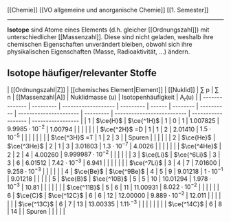 [[Chemie]] [[VO allgemeine und anorganische Chemie]] [[1. Semester]]

---

**Isotope** sind Atome eines Elements (d.h. gleicher [[Ordnungszahl]]) mit unterschiedlicher [[Massenzahl]]. Diese sind nicht geladen, weshalb  ihre chemischen Eigenschaften unverändert bleiben, obwohl sich ihre physikalischen Eigenschaften (Masse, Radioaktivität, …) ändern.

## Isotope häufiger/relevanter Stoffe

| [[Ordnungszahl\|Z]]       | [[chemisches Element\|Element]] | [[Nuklid]] | $\sum$ p   | $\sum$ n               | [[Massenzahl\|A]]         | Nuklidmasse ($\mathrm{u}$) | Isotopenhäufigkeit | $\mathrm{A_r(u)}$ |
| -------------- | --------- | ------------------- | --------- | ------ | -------- | ---------- | ---------------------- | --------- | -------------------------- | ------------------ | ----------------- |
| 1              | $\ce{H}$  | $\ce{^1H}$          | $1$       | $0$    | $1$      | $1.007825$ | $9.9985\cdot10^{-2}$   | $1.00794$ |                            |                    |                   |
|                |           | $\ce{^2H}$ =D       | $1$       | $1$    | $2$      | $2.01410$  | $1.5\cdot10^{-5}$      |           |                            |                    |                   |
|                |           | $\ce{^3H}$ =T       | $1$       | $2$    | $3$      |            | Spuren                 |           |                            |                    |                   |
| 2              | $\ce{He}$ | $\ce{^3He}$         | $2$       | $1$    | $3$      | $3.01603$  | $1.3\cdot10^{-7}$      | $4.0026$  |                            |                    |                   |
|                |           | $\ce{^4He}$         | $2$       | $2$    | $4$      | $4.00260$  | $9.999987\cdot10^{-2}$ |           |                            |                    |                   |
| 3              | $\ce{Li}$ | $\ce{^6Li}$         | $3$       | $3$    | $6$      | $6.01512$  | $7.42\cdot10^{-3}$     | $6.941$   |                            |                    |                   |
|                |           | $\ce{^7Li}$         | $3$       | $4$    | $7$      | $7.01600$  | $9.258\cdot10^{-3}$    |           |                            |                    |                   |
| 4              | $\ce{Be}$ | $\ce{^9Be}$         | $4$       | $5$    | $9$      | $9.01218$  | $1\cdot10^{-1}$        | $9.01218$ |                            |                    |                   |
| 5              | $\ce{B}$  | $\ce{^10B}$         | $5$       | $5$    | $10$     | $10.01294$ | $1.978\cdot10^{-3}$    | $10.81$   |                            |                    |                   |
|                |           | $\ce{^11B}$         | $5$       | $6$    | $11$     | $11.00931$ | $8.022\cdot10^{-2}$    |           |                            |                    |                   |
| 6              | $\ce{C}$  | $\ce{^12C}$         | $6$       | $6$    | $12$     | $12.00000$ | $9.889\cdot10^{-2}$    | $12.011$  |                            |                    |                   |
|                |           | $\ce{^13C}$         | $6$       | $7$    | $13$     | $13.00335$ | $1.11\cdot^{-3}$       |           |                            |                    |                   |
|                |           | $\ce{^14C}$         | $6$       | $8$    | $14$     |            | Spuren                 |           |                            |                    |                   |